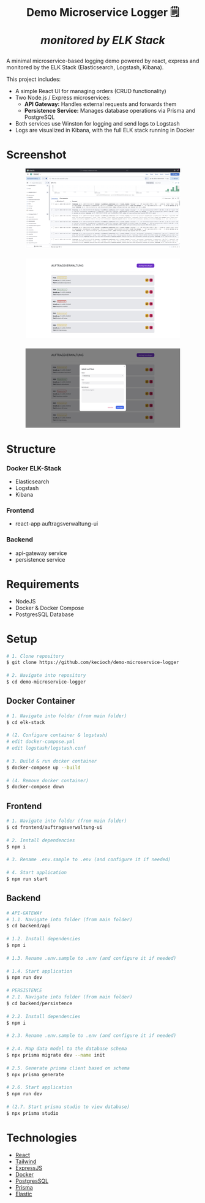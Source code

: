 <h1 align="center">
  Demo Microservice Logger 🗒️
  <p style="font-style: italic ">monitored by ELK Stack</p>
</h1>

A minimal microservice-based logging demo powered by react, express and monitored by the ELK Stack (Elasticsearch, Logstash, Kibana).

This project includes:
- A simple React UI for managing orders (CRUD functionality)
- Two Node.js / Express microservices:
    - **API Gateway:** Handles external requests and forwards them
    - **Persistence Service:** Manages database operations via Prisma and PostgreSQL
- Both services use Winston for logging and send logs to Logstash
- Logs are visualized in Kibana, with the full ELK stack running in Docker


# Screenshot

<div align="center" style="display: flex; justify-content: center; flex-wrap: wrap; gap: 2em">
  <img src="./static/screenshot-elastic.png" width="80%" />
  <img src="./static/screenshot-ui.png" width="80%" />
  <img src="./static/screenshot-ui-add.png" width="80%" />
</div >

# Structure

### Docker ELK-Stack
- Elasticsearch
- Logstash
- Kibana
  
### Frontend
- react-app auftragsverwaltung-ui
  
### Backend
- api-gateway service
- persistence service 

# Requirements

- NodeJS
- Docker & Docker Compose
- PostgresSQL Database

# Setup

```bash
# 1. Clone repository
$ git clone https://github.com/kecioch/demo-microservice-logger

# 2. Navigate into repository
$ cd demo-microservice-logger
```

## Docker Container

```bash
# 1. Navigate into folder (from main folder)
$ cd elk-stack

# (2. Configure container & logstash)
# edit docker-compose.yml
# edit logstash/logstash.conf

# 3. Build & run docker container
$ docker-compose up --build

# (4. Remove docker container)
$ docker-compose down
```

## Frontend

```bash
# 1. Navigate into folder (from main folder)
$ cd frontend/auftragsverwaltung-ui

# 2. Install dependencies
$ npm i

# 3. Rename .env.sample to .env (and configure it if needed)

# 4. Start application
$ npm run start
```

## Backend

```bash
# API-GATEWAY
# 1.1. Navigate into folder (from main folder)
$ cd backend/api

# 1.2. Install dependencies
$ npm i

# 1.3. Rename .env.sample to .env (and configure it if needed)

# 1.4. Start application
$ npm run dev

# PERSISTENCE
# 2.1. Navigate into folder (from main folder)
$ cd backend/persistence

# 2.2. Install dependencies
$ npm i

# 2.3. Rename .env.sample to .env (and configure it if needed)

# 2.4. Map data model to the database schema
$ npx prisma migrate dev --name init

# 2.5. Generate prisma client based on schema
$ npx prisma generate

# 2.6. Start application
$ npm run dev

# (2.7. Start prisma studio to view database)
$ npx prisma studio
```

# Technologies

- [React](https://reactjs.org/)
- [Tailwind](https://tailwindcss.com/)
- [ExpressJS](https://expressjs.com/)
- [Docker](https://www.docker.com/)
- [PostgresSQL](https://www.postgresql.org/)
- [Prisma](https://www.prisma.io/)
- [Elastic](https://www.elastic.co/)
